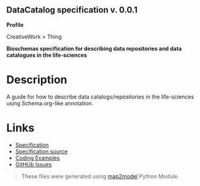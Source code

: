 ## DataCatalog specification v. 0.0.1 

**Profile** 

CreativeWork > Thing

**Bioschemas specification for describing data repositories and data catalogues in the life-sciences** 

# Description 
A guide for how to describe data catalogs/repositories in the life-sciences using Schema.org-like annotation. 
# Links 
- [Specification](http://bioschemas.org/bsc_specs/DataCatalog/specification/)
- [Specification source](specification.html)
- [Coding Examples](https://github.com/BioSchemas/specifications/tree/master/DataCatalog/examples)
- [GitHUb Issues](https://github.com/BioSchemas/bioschemas/labels/type%3A%20DataCatalog)
> These files were generated using [map2model](https://github.com/BioSchemas/map2model) Python Module.